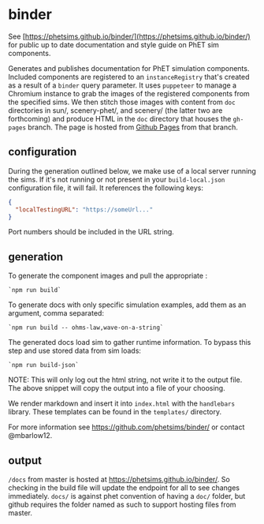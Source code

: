  # binder

See [https://phetsims.github.io/binder/](https://phetsims.github.io/binder/) for public up to date documentation and style guide on PhET sim
components.

Generates and publishes documentation for PhET simulation components. Included components are registered to an `instanceRegistry` that's created as a result of a `binder` query parameter. It uses `puppeteer` to manage a Chromium instance to grab the images of the registered components from the specified sims. We then stitch those images with content from `doc` directories in sun/, scenery-phet/, and scenery/ (the latter two are forthcoming) and produce HTML in the `doc` directory that houses the `gh-pages` branch. The page is hosted from [Github Pages](https://pages.github.com/) from that branch.

## configuration

During the generation outlined below, we make use of a local server running the sims. If it's not running or not present in your `build-local.json` configuration file, it will fail. It references the following keys:

```json
{
  "localTestingURL": "https://someUrl..."
}
```
Port numbers should be included in the URL string.

## generation
To generate the component images and pull the appropriate :

    `npm run build`

To generate docs with only specific simulation examples, add them as an argument, comma separated:

    `npm run build -- ohms-law,wave-on-a-string`

The generated docs load sim to gather runtime information. To bypass this step and use stored data from sim loads:

    `npm run build-json`

NOTE: This will only log out the html string, not write it to the output file. The above snippet will copy the output
into a file of your choosing.

We render markdown and insert it into `index.html` with the `handlebars` library. These templates can be found in the `templates/` directory.

For more information see https://github.com/phetsims/binder/ or contact @mbarlow12.

## output

`/docs` from master is hosted at  https://phetsims.github.io/binder/. So checking in the build file will update the 
endpoint for all to see changes immediately. `docs/` is against phet convention of having a `doc/` folder, but github 
requires the folder named as such to support hosting files from master. 